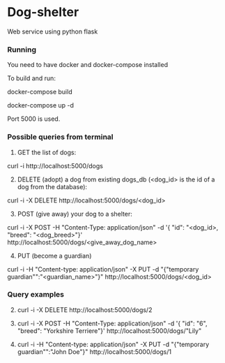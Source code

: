 # Dog-shelter
Web service using python flask

### Running
You need to have docker and docker-compose installed

To build and run:

docker-compose build

docker-compose up -d

Port 5000 is used.

### Possible queries from terminal

1) GET the list of dogs:

curl -i http://localhost:5000/dogs

2) DELETE (adopt) a dog from existing dogs_db (<dog_id> is the id of a dog from the database):

curl -i -X DELETE http://localhost:5000/dogs/<dog_id>

3) POST (give away) your dog to a shelter:

curl -i -X POST -H "Content-Type: application/json" -d '{ "id": "<dog_id>, "breed": "<dog_breed>"}' http://localhost:5000/dogs/<give_away_dog_name>

4) PUT (become a guardian)

curl -i -H "Content-type: application/json" -X PUT -d "{\"temporary guardian"\":\"<guardian_name>\"}" http://localhost:5000/dogs/<dog_id>

### Query examples

2) curl -i -X DELETE http://localhost:5000/dogs/2

3) curl -i -X POST -H "Content-Type: application/json" -d '{ "id": "6", "breed": "Yorkshire Terriere"}' http://localhost:5000/dogs/"Lily"

4) curl -i -H "Content-type: application/json" -X PUT -d "{\"temporary guardian"\":\"John Doe\"}" http://localhost:5000/dogs/1